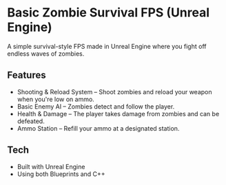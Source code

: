 # Basic Zombie Survival FPS (Unreal Engine)

A simple survival-style FPS made in Unreal Engine where you fight off endless waves of zombies.

## Features

- Shooting & Reload System – Shoot zombies and reload your weapon when you're low on ammo.
- Basic Enemy AI – Zombies detect and follow the player.
- Health & Damage – The player takes damage from zombies and can be defeated.
- Ammo Station – Refill your ammo at a designated station.

## Tech

- Built with Unreal Engine
- Using both Blueprints and C++
